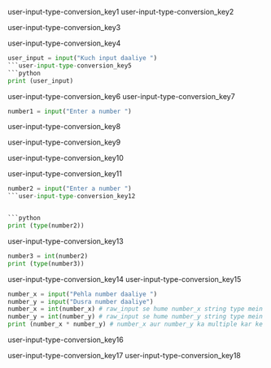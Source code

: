 user-input-type-conversion_key1
user-input-type-conversion_key2


user-input-type-conversion_key3


user-input-type-conversion_key4
```python
user_input = input("Kuch input daaliye ")
```user-input-type-conversion_key5
```python
print (user_input)
```

user-input-type-conversion_key6
user-input-type-conversion_key7


```python
number1 = input("Enter a number ")
```

user-input-type-conversion_key8

  
user-input-type-conversion_key9


user-input-type-conversion_key10
  
user-input-type-conversion_key11
```python
number2 = input("Enter a number ")
```user-input-type-conversion_key12


```python
print (type(number2))
```

user-input-type-conversion_key13


```python
number3 = int(number2)
print (type(number3))
```

user-input-type-conversion_key14
user-input-type-conversion_key15


```python
number_x = input("Pehla number daaliye ")
number_y = input("Dusra number daaliye")
number_x = int(number_x) # raw_input se hume number_x string type mein mila
number_y = int(number_y) # raw_input se hume number_y string type mein mila
print (number_x * number_y) # number_x aur number_y ka multiple kar ke result print hoga
```

user-input-type-conversion_key16


user-input-type-conversion_key17
user-input-type-conversion_key18
